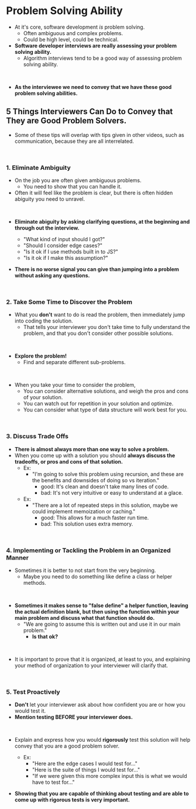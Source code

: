 # Problem Solving Ability

- At it's core, software development *is* problem solving.
  - Often ambiguous and complex problems.
  - Could be high level, could be technical. 
- **Software developer interviews are really assessing your problem solving ability.**
  - Algorithm interviews tend to be a good way of assessing problem solving ability.
<br>

- **As the interviewee we need to convey that we have these good problem solving abilities.**

## 5 Things Interviewers Can Do to Convey that They are Good Problem Solvers.

- Some of these tips will overlap with tips given in other videos, such as communication, because they are all interrelated. 
<br>

### 1. Eliminate Ambiguity 

  - On the job you are often given ambiguous problems.
    - You need to show that you can handle it.
  - Often it will feel like the problem is clear, but there is often hidden abiguity you need to unravel. 
<br>

- **Eliminate abiguity by asking clarifying questions, at the beginning and through out the interview.**
  - "What kind of input should I got?"
  - "Should I consider edge cases?"
  - "Is it ok if I use methods built in to JS?"
  - "Is it ok if I make this assumption?"

- **There is no worse signal you can give than jumping into a problem without asking any questions.**
<br>

### 2. Take Some Time to Discover the Problem

- What you **don't** want to do is read the problem, then immediately jump into coding the solution.
  - That tells your interviewer you don't take time to fully understand the problem, and that you don't consider other possible solutions.
<br>

- **Explore the problem!**
  - Find and separate different sub-problems.
<br>

- When you take your time to consider the problem,
  - You can consider alternative solutions, and weigh the pros and cons of your solution.
  - You can watch out for repetition in your solution and optimize.
  - You can consider what type of data structure will work best for you.
<br>

### 3. Discuss Trade Offs

- **There is almost always more than one way to solve a problem.**
- When you come up with a solution you should **always discuss the tradeoffs, or pros and cons of that solution.**
  - Ex:
    - "I'm going to solve this problem using recursion, and these are the benefits and downsides of doing so vs iteration."
      - good: It's clean and doesn't take many lines of code.
      - bad: It's not very intuitive or easy to understand at a glace.
  - Ex: 
    - "There are a lot of repeated steps in this solution, maybe we could implement memoization or caching."
      - good: This allows for a much faster run time.
      - bad: This solution uses extra memory.
<br>

### 4. Implementing or Tackling the Problem in an Organized Manner

- Sometimes it is better to not start from the very beginning.
  - Maybe you need to do something like define a class or helper methods.
<br>

- **Sometimes it makes sense to "false define" a helper function, leaving the actual definition blank, but then using the function within your main problem and discuss what that function should do.**
  - "We are going to assume this is written out and use it in our main problem."
    - **Is that ok?**
<br>

- It is important to prove that it is organized, at least to you, and explaining your method of organization to your interviewer will clarify that.
<br>


### 5. Test Proactively

- **Don't** let your interviewer ask about how confident you are or how you would test it.
- **Mention testing BEFORE your interviewer does.**
<br>

- Explain and express how you would **rigorously** test this solution will help convey that you are a good problem solver.
  - Ex:
    - "Here are the edge cases I would test for..."
    - "Here is the suite of things I would test for..."
    - "If we were given this more complex input this is what we would have to test for..."

- **Showing that you are capable of thinking about testing and are able to come up with rigorous tests is very important.**